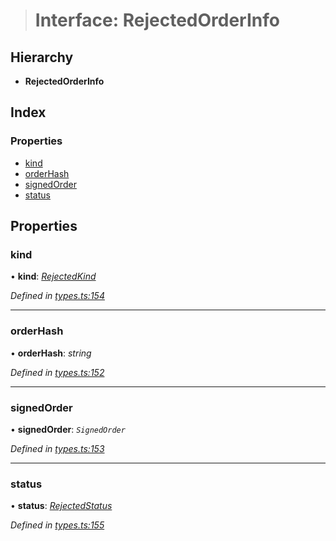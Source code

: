 > # Interface: RejectedOrderInfo

## Hierarchy

* **RejectedOrderInfo**

## Index

### Properties

* [kind](_types_.rejectedorderinfo.md#kind)
* [orderHash](_types_.rejectedorderinfo.md#orderhash)
* [signedOrder](_types_.rejectedorderinfo.md#signedorder)
* [status](_types_.rejectedorderinfo.md#status)

## Properties

###  kind

• **kind**: *[RejectedKind](../enums/_types_.rejectedkind.md)*

*Defined in [types.ts:154](https://github.com/0xProject/0x-mesh/blob/01a8c7e/rpc/clients/typescript/src/types.ts#L154)*

___

###  orderHash

• **orderHash**: *string*

*Defined in [types.ts:152](https://github.com/0xProject/0x-mesh/blob/01a8c7e/rpc/clients/typescript/src/types.ts#L152)*

___

###  signedOrder

• **signedOrder**: *`SignedOrder`*

*Defined in [types.ts:153](https://github.com/0xProject/0x-mesh/blob/01a8c7e/rpc/clients/typescript/src/types.ts#L153)*

___

###  status

• **status**: *[RejectedStatus](_types_.rejectedstatus.md)*

*Defined in [types.ts:155](https://github.com/0xProject/0x-mesh/blob/01a8c7e/rpc/clients/typescript/src/types.ts#L155)*